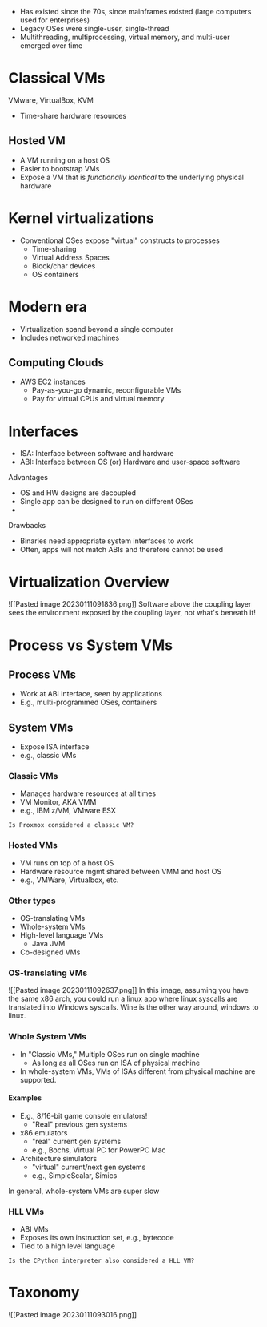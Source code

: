 - Has existed since the 70s, since mainframes existed (large computers used for enterprises)
- Legacy OSes were single-user, single-thread
- Multithreading, multiprocessing, virtual memory, and multi-user emerged over time

# Classical VMs
VMware, VirtualBox, KVM
- Time-share hardware resources

## Hosted VM
- A VM running on a host OS
- Easier to bootstrap VMs
- Expose a VM that is _functionally identical_ to the underlying physical hardware

# Kernel virtualizations
- Conventional OSes expose "virtual" constructs to processes
	- Time-sharing
	- Virtual Address Spaces
	- Block/char devices
	- OS containers


# Modern era
- Virtualization spand beyond a single computer
- Includes networked machines

## Computing Clouds
- AWS EC2 instances
	- Pay-as-you-go dynamic, reconfigurable VMs
	- Pay for virtual CPUs and virtual memory


# Interfaces
- ISA: Interface between software and hardware
- ABI: Interface between OS (or) Hardware and user-space software

Advantages
- OS and HW designs are decoupled
- Single app can be designed to run on different OSes
- 

Drawbacks
- Binaries need appropriate system interfaces to work
- Often, apps will not match ABIs and therefore cannot be used

# Virtualization Overview
![[Pasted image 20230111091836.png]]
Software above the coupling layer sees the environment exposed by the coupling layer, not what's beneath it!

# Process vs System VMs
## Process VMs
- Work at ABI interface, seen by applications
- E.g., multi-programmed OSes, containers

## System VMs
- Expose ISA interface
- e.g., classic VMs
### Classic VMs
- Manages hardware resources at all times
- VM Monitor, AKA VMM
- e.g., IBM z/VM, VMware ESX

```ad-question
Is Proxmox considered a classic VM?
```

### Hosted VMs
- VM runs on top of a host OS
- Hardware resource mgmt shared between VMM and host OS
- e.g., VMWare, Virtualbox, etc.

### Other types
- OS-translating VMs
- Whole-system VMs
- High-level language VMs
	- Java JVM
- Co-designed VMs

### OS-translating VMs
![[Pasted image 20230111092637.png]] 
In this image, assuming  you have the same x86 arch, you could run a linux app where linux syscalls are translated into Windows syscalls. Wine is the other way around, windows to linux.

### Whole System VMs
- In "Classic VMs," Multiple OSes run on single machine 
	- As long as all OSes run on ISA of physical machine
- In whole-system VMs, VMs of ISAs different from physical machine are supported.
#### Examples
- E.g., 8/16-bit game console emulators!
	- "Real" previous gen systems
- x86 emulators
	- "real" current gen systems
	- e.g., Bochs, Virtual PC for PowerPC Mac
- Architecture simulators
	- "virtual" current/next gen systems
	- e.g., SimpleScalar, Simics

In general, whole-system VMs are super slow 


### HLL VMs
- ABI VMs
- Exposes its own instruction set, e.g., bytecode
- Tied to a high level language

```ad-question
Is the CPython interpreter also considered a HLL VM?
```

# Taxonomy 
![[Pasted image 20230111093016.png]]
